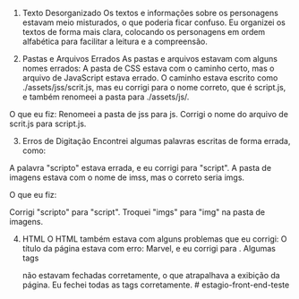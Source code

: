 1. Texto Desorganizado
Os textos e informações sobre os personagens estavam meio misturados, o que poderia ficar confuso. Eu organizei os textos de forma mais clara, colocando os personagens em ordem alfabética para facilitar a leitura e a compreensão.

2. Pastas e Arquivos Errados
As pastas e arquivos estavam com alguns nomes errados:
A pasta de CSS estava com o caminho certo, mas o arquivo de JavaScript estava errado. O caminho estava escrito como ./assets/jss/scrit.js, mas eu corrigi para o nome correto, que é script.js, e também renomeei a pasta para ./assets/js/.

O que eu fiz:
Renomeei a pasta de jss para js.
Corrigi o nome do arquivo de scrit.js para script.js.

3. Erros de Digitação
Encontrei algumas palavras escritas de forma errada, como:

A palavra "scripto" estava errada, e eu corrigi para "script".
A pasta de imagens estava com o nome de imss, mas o correto seria imgs.

O que eu fiz:

Corrigi "scripto" para "script".
Troquei "imgs" para "img" na pasta de imagens.

4. HTML
O HTML também estava com alguns problemas que eu corrigi:
O título da página estava com erro: <titlle>Marvel</titlle>, e eu corrigi para <title>Marvel</title>.
Algumas tags <p> não estavam fechadas corretamente, o que atrapalhava a exibição da página. Eu fechei todas as tags corretamente.
#   e s t a g i o - f r o n t - e n d - t e s t e  
 